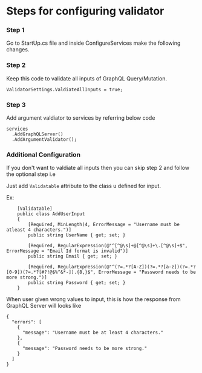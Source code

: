# Steps for configuring validator


### Step 1
Go to StartUp.cs file and inside ConfigureServices make the following changes.

### Step 2
Keep this code to validate all inputs of GraphQL Query/Mutation.
```
ValidatorSettings.ValdiateAllInputs = true;
```

### Step 3
Add argument valdiator to services by referring below code
```
services
  .AddGraphQLServer()
  .AddArgumentValidator();
```

### Additional Configuration
If you don't want to valdiate all inputs then you can skip step 2 and follow the optional step i.e

Just add `Validatable` attribute to the class u defined for input.

Ex:
```
    [Validatable]
    public class AddUserInput
    {
        [Required, MinLength(4, ErrorMessage = "Username must be atleast 4 characters.")]
        public string UserName { get; set; }

        [Required, RegularExpression(@"^[^@\s]+@[^@\s]+\.[^@\s]+$", ErrorMessage = "Email Id format is invalid")]
        public string Email { get; set; }

        [Required, RegularExpression(@"^(?=.*?[A-Z])(?=.*?[a-z])(?=.*?[0-9])(?=.*?[#?!@$%^&*-]).{8,}$", ErrorMessage = "Password needs to be more strong.")]
        public string Password { get; set; }
    }
```


When user given wrong values to input, this is how the response from GraphQL Server will looks like
```
{
  "errors": [
    {
      "message": "Username must be at least 4 characters."
    },
    {
      "message": "Password needs to be more strong."
    }
  ]
}
```
